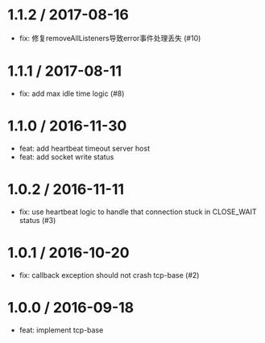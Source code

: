
1.1.2 / 2017-08-16
==================

  * fix: 修复removeAllListeners导致error事件处理丢失 (#10)

1.1.1 / 2017-08-11
==================

  * fix: add max idle time logic (#8)

1.1.0 / 2016-11-30
==================

  * feat: add heartbeat timeout server host
  * feat: add socket write status

1.0.2 / 2016-11-11
==================

  * fix: use heartbeat logic to handle that connection stuck in CLOSE_WAIT status (#3)

1.0.1 / 2016-10-20
==================

  * fix: callback exception should not crash tcp-base (#2)

1.0.0 / 2016-09-18
==================

  * feat: implement tcp-base
